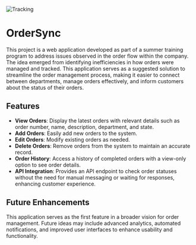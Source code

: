 
![Tracking](https://github.com/user-attachments/assets/4bfefa5b-5530-489c-ba1d-ea32cc6b2079)

# OrderSync
This project is a web application developed as part of a summer training program to address issues observed in the order flow within the company. The idea emerged from identifying inefficiencies in how orders were managed and tracked. This application serves as a suggested solution to streamline the order management process, making it easier to connect between departments, manage orders effectively, and inform customers about the status of their orders.

## Features

- **View Orders**: Display the latest orders with relevant details such as order number, name, description, department, and state.
- **Add Orders**: Easily add new orders to the system.
- **Edit Orders**: Modify existing orders as needed.
- **Delete Orders**: Remove orders from the system to maintain an accurate record.
- **Order History**: Access a history of completed orders with a view-only option to see order details.
- **API Integration**: Provides an API endpoint to check order statuses without the need for manual messaging or waiting for responses, enhancing customer experience.

## Future Enhancements

This application serves as the first feature in a broader vision for order management. Future ideas may include advanced analytics, automated notifications, and improved user interfaces to enhance usability and functionality.
